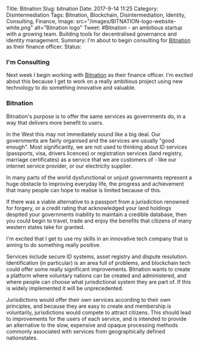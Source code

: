 Title: Bitnation
Slug: bitnation
Date: 2017-9-14 11:25
Category: Disintermediation
Tags: Bitnation, Blockchain, Disintermediation, Identity, Consulting, Finance,
Image: src="/images/BITNATION-logo-website-white.png" alt="Bitnation logo"
Tweet: #Bitnation - an ambitious startup with a growing team. Building tools for decentralised governance and identity management.
Summary: I'm about to begin consulting for [Bitnation](http://bitnation.co) as their finance officer.
Status: 

### I'm Consulting

Next week I begin working with [Bitnation](http://bitnation.co) as their finance officer. I'm excited about this because I get to work on a really ambitious project using new technology to do something innovative and valuable. 

### Bitnation

Bitnation's purpose is to offer the same services as governments do, in a way that delivers more benefit to users. 

In the West this may not immediately sound like a big deal. Our governments are fairly organised and the services are usually "good enough". Most significantly, we are not used to thinking about ID services (passports, visa, drivers licences) or registration services (land registry, marriage certificates) as a service that we are customers of - like our internet service provider, or our electricity supplier. 

In many parts of the world dysfunctional or unjust governments represent a huge obstacle to improving everyday life, the progress and achievement that many people can hope to realise is limited because of this. 

If there was a viable alternative to a passport from a jurisdiction renowned for forgery, or a credit rating that acknowledged your land holdings despited your governments inability to maintain a credible database, then you could begin to travel, trade and enjoy the benefits that citizens of many western states take for granted.

I'm excited that I get to use my skills in an innovative tech company that is aiming to do something really positive.

Services include secure ID systems, asset registry and dispute resolution. Identification (in particular) is an area full of problems, and blockchain tech could offer some really significant improvements. Bitnation wants to create a platform where voluntary nations can be created and administered, and where people can choose what jurisdictional system they are part of. If this is widely implemented it will be unprecedented. 

Jurisdictions would offer their own services according to their own principles, and because they are easy to create and membership is voluntarily, jurisdictions would compete to attract citizens. This should lead to improvements for the users of each service, and is intended to provide an alternative to the slow, expensive and opaque processing methods commonly associated with services from geographically defined nationstates. 

